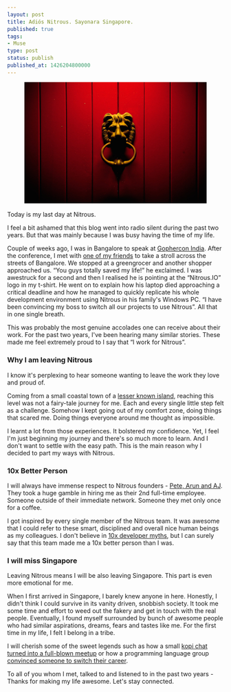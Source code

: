 ```yaml
---
layout: post
title: Adiós Nitrous. Sayonara Singapore.
published: true
tags:
- Muse
type: post
status: publish
published_at: 1426204800000
---
```


<figure>
<img src="/images/lion-door-knocker.jpeg" alt="Lion door knocker at Nitrous.IO's Singapore office (photo credit: @malinthe)" class="portrait"/>
</figure>

Today is my last day at Nitrous.

I feel a bit ashamed that this blog went into radio silent during the past two years. But that was mainly because I was busy having the time of my life.

Couple of weeks ago, I was in Bangalore to speak at [Gophercon India](http://www.gophercon.in/).
After the conference, I met with [one of my friends](https://twitter.com/laktek/status/569151911204560896) to take a stroll across the streets of Bangalore.
We stopped at a greengrocer and another shopper approached us. &ldquo;You guys totally saved my life!&rdquo; he exclaimed.
I was awestruck for a second and then I realised he is pointing at the &ldquo;Nitrous.IO&rdquo; logo in my t-shirt.
He went on to explain how his laptop died approaching a critical deadline and how he managed to quickly replicate his whole development environment using Nitrous in his family's Windows PC.
&ldquo;I have been convincing my boss to switch all our projects to use Nitrous&rdquo;. All that in one single breath.

This was probably the most genuine accolades one can receive about their work.
For the past two years, I've been hearing many similar stories. These made me feel extremely proud to I say that &ldquo;I work for Nitrous&rdquo;.

### Why I am leaving Nitrous

I know it's perplexing to hear someone wanting to leave the work they love and proud of.

Coming from a small coastal town of a [lesser known island](http://www.laktek.com/about/), reaching this level was not a fairy-tale journey for me. Each and every single little step felt as a challenge.
Somehow I kept going out of my comfort zone, doing things that scared me. Doing things everyone around me thought as impossible.

I learnt a lot from those experiences. It bolstered my confidence. Yet, I feel I'm just beginning my journey and there's so much more to learn. And I don't want to settle with the easy path.
This is the main reason why I decided to part my ways with Nitrous.

### 10x Better Person

I will always have immense respect to Nitrous founders - [Pete, Arun and AJ](http://nitrous.io/team).
They took a huge gamble in hiring me as their 2nd full-time employee. Someone outside of their immediate network. Someone they met only once for a coffee.

I got inspired by every single member of the Nitrous team. It was awesome that I could refer to these smart, disciplined and overall nice human beings as my colleagues.
I don't believe in [10x developer myths](http://www.newyorker.com/magazine/2014/11/24/programmers-price), but I can surely say that this team made me a 10x better person than I was.

### I will miss Singapore

Leaving Nitrous means I will be also leaving Singapore. This part is even more emotional for me.

When I first arrived in Singapore, I barely knew anyone in here. Honestly, I didn't think I could survive in its vanity driven, snobbish society.
It took me some time and effort to weed out the fakery and get in touch with the real people. Eventually, I found myself surrounded by bunch of awesome people who had similar aspirations, dreams, fears and tastes like me.
For the first time in my life, I felt I belong in a tribe.

I will cherish some of the sweet legends such as how a small [kopi chat turned into a full-blown meetup](http://medium.com/@cheeaun/the-kopi-js-meetup-story-5ee2cd574678) or how a programming language group [convinced someone to switch their career](https://www.youtube.com/watch?v=fqCLXyeRxEA&list=PLECEw2eFfW7hYMucZmsrryV_9nIc485P1).

To all of you whom I met, talked to and listened to in the past two years - Thanks for making my life awesome. Let's stay connected.
